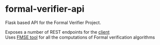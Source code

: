 # formal-verifier-api
Flask based API for the Formal Verifier Project.

Exposes a number of REST endpoints for the [client](https://github.com/caliber01/formal-verifier-client)  
Uses [FMSE tool](https://github.com/caliber01/fmse-tool) for all the computations of Formal verification algorithms
